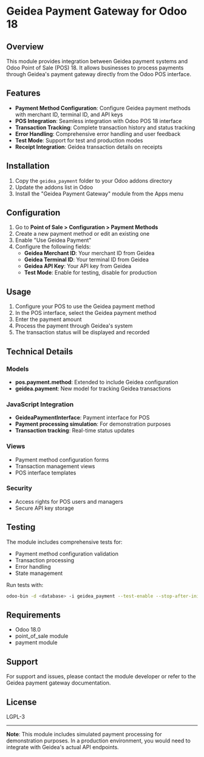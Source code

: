 # Geidea Payment Gateway for Odoo 18

## Overview

This module provides integration between Geidea payment systems and Odoo Point of Sale (POS) 18. It allows businesses to process payments through Geidea's payment gateway directly from the Odoo POS interface.

## Features

- **Payment Method Configuration**: Configure Geidea payment methods with merchant ID, terminal ID, and API keys
- **POS Integration**: Seamless integration with Odoo POS 18 interface
- **Transaction Tracking**: Complete transaction history and status tracking
- **Error Handling**: Comprehensive error handling and user feedback
- **Test Mode**: Support for test and production modes
- **Receipt Integration**: Geidea transaction details on receipts

## Installation

1. Copy the `geidea_payment` folder to your Odoo addons directory
2. Update the addons list in Odoo
3. Install the "Geidea Payment Gateway" module from the Apps menu

## Configuration

1. Go to **Point of Sale > Configuration > Payment Methods**
2. Create a new payment method or edit an existing one
3. Enable "Use Geidea Payment"
4. Configure the following fields:
   - **Geidea Merchant ID**: Your merchant ID from Geidea
   - **Geidea Terminal ID**: Your terminal ID from Geidea
   - **Geidea API Key**: Your API key from Geidea
   - **Test Mode**: Enable for testing, disable for production

## Usage

1. Configure your POS to use the Geidea payment method
2. In the POS interface, select the Geidea payment method
3. Enter the payment amount
4. Process the payment through Geidea's system
5. The transaction status will be displayed and recorded

## Technical Details

### Models

- **pos.payment.method**: Extended to include Geidea configuration
- **geidea.payment**: New model for tracking Geidea transactions

### JavaScript Integration

- **GeideaPaymentInterface**: Payment interface for POS
- **Payment processing simulation**: For demonstration purposes
- **Transaction tracking**: Real-time status updates

### Views

- Payment method configuration forms
- Transaction management views
- POS interface templates

### Security

- Access rights for POS users and managers
- Secure API key storage

## Testing

The module includes comprehensive tests for:

- Payment method configuration validation
- Transaction processing
- Error handling
- State management

Run tests with:
```bash
odoo-bin -d <database> -i geidea_payment --test-enable --stop-after-init
```

## Requirements

- Odoo 18.0
- point_of_sale module
- payment module

## Support

For support and issues, please contact the module developer or refer to the Geidea payment gateway documentation.

## License

LGPL-3

---

**Note**: This module includes simulated payment processing for demonstration purposes. In a production environment, you would need to integrate with Geidea's actual API endpoints.